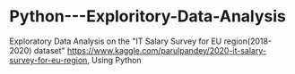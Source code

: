 # Python---Exploritory-Data-Analysis
Exploratory Data Analysis on the "IT Salary Survey for EU region(2018-2020) dataset"   https://www.kaggle.com/parulpandey/2020-it-salary-survey-for-eu-region, Using Python
